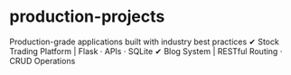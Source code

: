 # production-projects
Production-grade applications built with industry best practices ✔ Stock Trading Platform | Flask · APIs · SQLite ✔ Blog System | RESTful Routing · CRUD Operations

